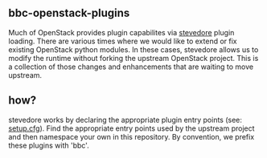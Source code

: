 bbc-openstack-plugins
---------------------
Much of OpenStack provides plugin capabilites via [stevedore](https://github.com/openstack/stevedore/) plugin loading. There are various times where we would like to extend or fix existing OpenStack python modules.  In these cases, stevedore allows us to modify the runtime without forking the upstream OpenStack project. This is a collection of those changes and enhancements that are waiting to move upstream.

how?
----
stevedore works by declaring the appropriate plugin entry points (see: [setup.cfg](setup.cfg)). Find the appropriate entry points used by the upstream project and then namespace your own in this repository. By convention, we prefix these plugins with 'bbc'.
